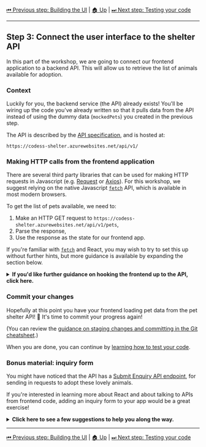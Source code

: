 [⏮ Previous step: Building the UI](./02-building-the-ui.md)&nbsp;|&nbsp;[🏠 Up](./00-index.md)&nbsp;|&nbsp;[⏭ Next step: Testing your code](./04-testing-your-code.md)

----

## Step 3: Connect the user interface to the shelter API

In this part of the workshop, we are going to connect our frontend
application to a backend API. This will allow us to retrieve the list of
animals available for adoption.

### Context

Luckily for you, the backend service (the API) already exists! You'll be
wiring up the code you've already written so that it pulls data from the API
instead of using the dummy data (`mockedPets`) you created in the previous
step.

The API is described by the [API specification], and is hosted at:

    https://codess-shelter.azurewebsites.net/api/v1/

### Making HTTP calls from the frontend application

There are several third party libraries that can be used for making HTTP
requests in Javascript (e.g. [Request] or [Axios]). For this workshop, we
suggest relying on the native Javascript [`fetch`] API, which is available in
most modern browsers.

To get the list of pets available, we need to:

1. Make an HTTP GET request to `https://codess-shelter.azurewebsites.net/api/v1/pets`,
2. Parse the response,
3. Use the response as the state for our frontend app.

If you're familiar with [`fetch`] and React, you may wish to try to set this
up without further hints, but more guidance is available by expanding the
section below.

<details>
<summary><b>If you'd like further guidance on hooking the frontend up to the API, click here.</b></summary>

### Sharing the "Pet" model between components

We're going to need to have a common understanding of what a "Pet" object
looks like across different parts of our code. Now is a good time to extract
the `Pet` interface you created in the previous section into its own module.

1. Move the `Pet` interface, i.e. this code

   ```tsx
   interface Pet {
       readonly id: string,
       name: string,
       description: string,
   };
   ```

   into its own file, `src\Pet.tsx`.

2. You will also need to export the interface, so your `src\Pet.tsx` will
   look something like this:

   ```tsx
   export default interface Pet {
       readonly id: string,
       name: string,
       description: string,
   };
   ```

3. Update your `src\PetCard.tsx` file to import this interface. (Reminder:
   the lightbulb in VS Code can help with this!)

4. You may also wish to compare this definition of a "Pet" object with what
   is returned from the API and update it with some additional fields.

### Fetching the list of pets

Now you're going to update `src\App.tsx` so that the list of pets is stored
as application state, and is fetched when the page first loads.

1. At the beginning of your app component, i.e. under `const App: React.FC =
   () => {`, declare a state variable to hold an array of pets. The array is
   empty, for now:

   ```tsx
   const [pets, setPets] = useState<Array<Pet>>([]);
   ```

   _The `<Array<Pet>>` syntax is a TypeScript type annotation, and will help
   you to ensure that your state variable contains the data you expect._

   You'll need to update your imports: `useState` comes from `react` and
   `Pet` will come from the `Pet.tsx` file you just created:

   ```tsx
   import React, { useState } from 'react'
   ...
   import Pet from './Pet';
   ```

2. Immediately after our call to `useState`, we're going use a React "hook"
   called [`useEffect`](https://reactjs.org/docs/hooks-effect.html) to
   trigger a request to the API when the app first starts up:

   ```tsx
   useEffect(() => {
       const updatePets = async () => {
           const response = await fetch(`https://codess-shelter.azurewebsites.net/api/v1/pets`);
           const pets = await response.json();
           setPets(pets);
       };

       updatePets();
   }, []);
   ```

   _The nested function `updatePets` exists because we can't pass an `async` function to `useEffect`. Also, don't omit the second parameter to `useEffect`: it's important!_

3. Update the template returned by your app component to reference the `pets`
   state variable instead of `mockedPets`.

</details>

### Commit your changes

Hopefully at this point you have your frontend loading pet data from the pet
shelter API! 🥳 It's time to commit your progress again!

(You can review the [guidance on staging changes and committing in the Git
cheatsheet](../git-cheatsheet.md#commit).)

When you are done, you can continue by [learning how to test your
code](./04-testing-your-code.md).

### Bonus material: inquiry form

You might have noticed that the API has a [Submit Enquiry API endpoint], for
sending in requests to adopt these lovely animals.

If you're interested in learning more about React and about talking to APIs
from frontend code, adding an inquiry form to your app would be a great
exercise!

<details>
<summary><b>Click here to see a few suggestions to help you along the way.</b></summary>

- You could reate a [modal form][react-bst-modal] component, with fields to
  be filled out by the inquirer. (You'll want to check what fields are
  accepted by the API).

- Wire up the submit button of the modal (the `onClick` event) to make an
  HTTP POST request to the [Submit Enquiry API endpoint].

- Be aware that you'll need to extract the user data from the form component,
  so you probably want to treat that data as component state.

- You'll also need to ensure that you're allowing `fetch` to make
  cross-origin requests, using the `mode: "cors",` option. See [Supplying
  request options] for details.

- You could use a message at the bottom of the form (using the [conditional
  rendering] feature of React) to display a message showing the status of
  form submission.

</details>

[API specification]: https://codessintheclassroom.github.io/api-reference-solution/
[request]: https://github.com/request/request
[axios]: https://github.com/axios/axios
[`fetch`]: https://developer.mozilla.org/en-US/docs/Web/API/Fetch_API
[react-bst-modal]: https://react-bootstrap.github.io/components/modal/
[conditional rendering]: https://reactjs.org/docs/conditional-rendering.html#inline-if-else-with-conditional-operator
[Submit Enquiry API endpoint]: https://codessintheclassroom.github.io/api-reference-solution/#/inquiries/inquiries_add_v1
[Supplying request options]: https://developer.mozilla.org/en-US/docs/Web/API/Fetch_API/Using_Fetch#Supplying_request_options

----

[⏮ Previous step: Building the UI](./02-building-the-ui.md)&nbsp;|&nbsp;[🏠 Up](./00-index.md)&nbsp;|&nbsp;[⏭ Next step: Testing your code](./04-testing-your-code.md)